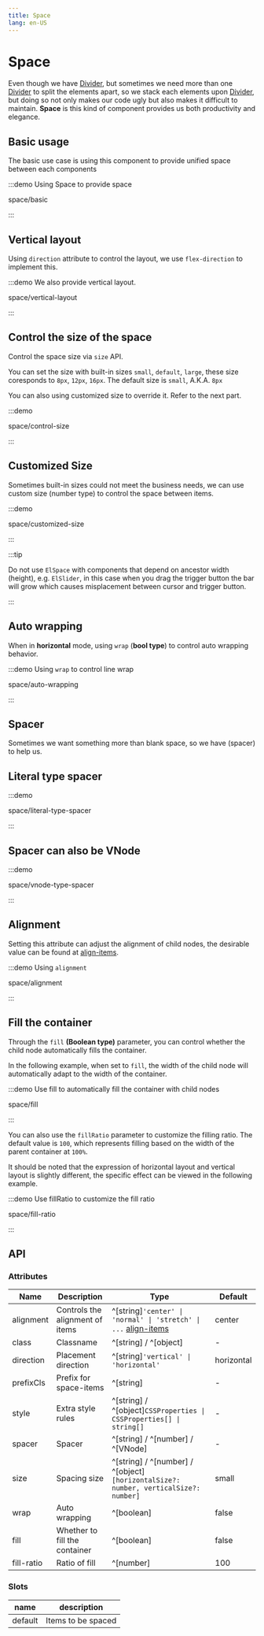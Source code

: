 ```yaml
---
title: Space
lang: en-US
---
```


# Space

Even though we have [Divider](/en-US/component/divider), but sometimes we need more than one [Divider](/en-US/component/divider) to split the elements apart, so we stack each elements upon [Divider](/en-US/component/divider), but doing so not only makes our code ugly but also makes it difficult to maintain. **Space** is this kind of component provides us both productivity and elegance.

## Basic usage

The basic use case is using this component to provide unified space between each components

:::demo Using Space to provide space

space/basic

:::

## Vertical layout

Using `direction` attribute to control the layout, we use `flex-direction` to implement this.

:::demo We also provide vertical layout.

space/vertical-layout

:::

## Control the size of the space

Control the space size via `size` API.

You can set the size with built-in sizes `small`, `default`, `large`, these size coresponds to `8px`, `12px`, `16px`. The default size is `small`, A.K.A. `8px`

You can also using customized size to override it. Refer to the next part.

:::demo

space/control-size

:::

## Customized Size

Sometimes built-in sizes could not meet the business needs, we can use custom size (number type) to control the space between items.

:::demo

space/customized-size

:::

:::tip

Do not use `ElSpace` with components that depend on ancestor width (height), e.g. `ElSlider`, in this case when you drag the trigger button the bar will grow which causes misplacement between cursor and trigger button.

:::

## Auto wrapping

When in **horizontal** mode, using `wrap` (**bool type**) to control auto wrapping behavior.

:::demo Using `wrap` to control line wrap

space/auto-wrapping

:::

## Spacer

Sometimes we want something more than blank space, so we have (spacer) to help us.

## Literal type spacer

:::demo

space/literal-type-spacer

:::

## Spacer can also be VNode

:::demo

space/vnode-type-spacer

:::

## Alignment

Setting this attribute can adjust the alignment of child nodes, the desirable value can be found at [align-items](https://developer.mozilla.org/en-US/docs/Web/CSS/align-items).

:::demo Using `alignment`

space/alignment

:::

## Fill the container

Through the `fill` **(Boolean type)** parameter, you can control whether the child node automatically fills the container.

In the following example, when set to `fill`, the width of the child node will automatically adapt to the width of the container.

:::demo Use fill to automatically fill the container with child nodes

space/fill

:::

You can also use the `fillRatio` parameter to customize the filling ratio. The default value is `100`, which represents filling based on the width of the parent container at `100%`.

It should be noted that the expression of horizontal layout and vertical layout is slightly different, the specific effect can be viewed in the following example.

:::demo Use fillRatio to customize the fill ratio

space/fill-ratio

:::

## API

### Attributes

| Name       | Description                     | Type                                                                                                                            | Default    |
| ---------- | ------------------------------- | ------------------------------------------------------------------------------------------------------------------------------- | ---------- |
| alignment  | Controls the alignment of items | ^[string]`'center' \| 'normal' \| 'stretch' \| ...` [align-items](https://developer.mozilla.org/en-US/docs/Web/CSS/align-items) | center     |
| class      | Classname                       | ^[string] / ^[object]                                                                                                           | -          |
| direction  | Placement direction             | ^[string]`'vertical' \| 'horizontal'`                                                                                           | horizontal |
| prefixCls  | Prefix for space-items          | ^[string]                                                                                                                       | -          |
| style      | Extra style rules               | ^[string] / ^[object]`CSSProperties \| CSSProperties[] \| string[]`                                                             | -          |
| spacer     | Spacer                          | ^[string] / ^[number] / ^[VNode]                                                                                                | -          |
| size       | Spacing size                    | ^[string] / ^[number] / ^[object]`[horizontalSize?: number, verticalSize?: number]`                                             | small      |
| wrap       | Auto wrapping                   | ^[boolean]                                                                                                                      | false      |
| fill       | Whether to fill the container   | ^[boolean]                                                                                                                      | false      |
| fill-ratio | Ratio of fill                   | ^[number]                                                                                                                       | 100        |

### Slots

| name    | description        |
| ------- | ------------------ |
| default | Items to be spaced |
